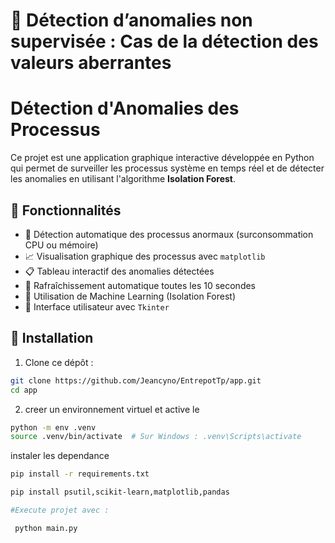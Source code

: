 # 🧠 Détection d’anomalies non supervisée : Cas de la détection des valeurs aberrantes
#  Détection d'Anomalies des Processus 

Ce projet est une application graphique interactive développée en Python qui permet de surveiller les processus système en temps réel et de détecter les anomalies en utilisant l'algorithme **Isolation Forest**.

## 📌 Fonctionnalités

- 🎯 Détection automatique des processus anormaux (surconsommation CPU ou mémoire)
- 📈 Visualisation graphique des processus avec `matplotlib`
- 📋 Tableau interactif des anomalies détectées
- 🔄 Rafraîchissement automatique toutes les 10 secondes
- 🧪 Utilisation de Machine Learning (Isolation Forest)
- 🧰 Interface utilisateur avec `Tkinter`


## 🔧 Installation

1. Clone ce dépôt :

```bash
git clone https://github.com/Jeancyno/EntrepotTp/app.git
cd app
```

2. creer un environnement virtuel et active le
```bash
python -m env .venv
source .venv/bin/activate  # Sur Windows : .venv\Scripts\activate
```
instaler les dependance 

```bash
pip install -r requirements.txt

pip install psutil,scikit-learn,matplotlib,pandas

#Execute projet avec :

 python main.py






